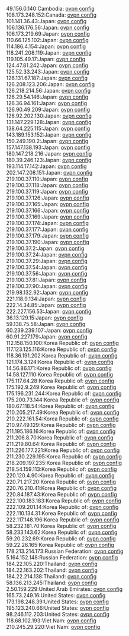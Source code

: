 49.156.0.140:Cambodia: [ovpn config](vpn/49_156_0_140.ovpn)  
108.173.248.152:Canada: [ovpn config](vpn/108_173_248_152.ovpn)  
101.141.36.43:Japan: [ovpn config](vpn/101_141_36_43.ovpn)  
106.136.176.56:Japan: [ovpn config](vpn/106_136_176_56.ovpn)  
106.173.219.69:Japan: [ovpn config](vpn/106_173_219_69.ovpn)  
110.66.125.102:Japan: [ovpn config](vpn/110_66_125_102.ovpn)  
114.186.4.154:Japan: [ovpn config](vpn/114_186_4_154.ovpn)  
118.241.208.119:Japan: [ovpn config](vpn/118_241_208_119.ovpn)  
119.105.49.17:Japan: [ovpn config](vpn/119_105_49_17.ovpn)  
124.47.81.242:Japan: [ovpn config](vpn/124_47_81_242.ovpn)  
125.52.33.243:Japan: [ovpn config](vpn/125_52_33_243.ovpn)  
126.131.67.187:Japan: [ovpn config](vpn/126_131_67_187.ovpn)  
126.208.123.206:Japan: [ovpn config](vpn/126_208_123_206.ovpn)  
126.218.214.56:Japan: [ovpn config](vpn/126_218_214_56.ovpn)  
126.29.54.146:Japan: [ovpn config](vpn/126_29_54_146.ovpn)  
126.36.94.161:Japan: [ovpn config](vpn/126_36_94_161.ovpn)  
126.90.49.209:Japan: [ovpn config](vpn/126_90_49_209.ovpn)  
126.92.202.130:Japan: [ovpn config](vpn/126_92_202_130.ovpn)  
131.147.229.128:Japan: [ovpn config](vpn/131_147_229_128.ovpn)  
138.64.225.115:Japan: [ovpn config](vpn/138_64_225_115.ovpn)  
143.189.153.152:Japan: [ovpn config](vpn/143_189_153_152.ovpn)  
150.249.190.2:Japan: [ovpn config](vpn/150_249_190_2.ovpn)  
157.147.138.193:Japan: [ovpn config](vpn/157_147_138_193.ovpn)  
180.147.218.216:Japan: [ovpn config](vpn/180_147_218_216.ovpn)  
180.39.246.123:Japan: [ovpn config](vpn/180_39_246_123.ovpn)  
193.114.17.142:Japan: [ovpn config](vpn/193_114_17_142.ovpn)  
202.147.208.151:Japan: [ovpn config](vpn/202_147_208_151.ovpn)  
219.100.37.110:Japan: [ovpn config](vpn/219_100_37_110.ovpn)  
219.100.37.118:Japan: [ovpn config](vpn/219_100_37_118.ovpn)  
219.100.37.119:Japan: [ovpn config](vpn/219_100_37_119.ovpn)  
219.100.37.126:Japan: [ovpn config](vpn/219_100_37_126.ovpn)  
219.100.37.165:Japan: [ovpn config](vpn/219_100_37_165.ovpn)  
219.100.37.166:Japan: [ovpn config](vpn/219_100_37_166.ovpn)  
219.100.37.169:Japan: [ovpn config](vpn/219_100_37_169.ovpn)  
219.100.37.174:Japan: [ovpn config](vpn/219_100_37_174.ovpn)  
219.100.37.177:Japan: [ovpn config](vpn/219_100_37_177.ovpn)  
219.100.37.179:Japan: [ovpn config](vpn/219_100_37_179.ovpn)  
219.100.37.190:Japan: [ovpn config](vpn/219_100_37_190.ovpn)  
219.100.37.2:Japan: [ovpn config](vpn/219_100_37_2.ovpn)  
219.100.37.24:Japan: [ovpn config](vpn/219_100_37_24.ovpn)  
219.100.37.29:Japan: [ovpn config](vpn/219_100_37_29.ovpn)  
219.100.37.54:Japan: [ovpn config](vpn/219_100_37_54.ovpn)  
219.100.37.56:Japan: [ovpn config](vpn/219_100_37_56.ovpn)  
219.100.37.81:Japan: [ovpn config](vpn/219_100_37_81.ovpn)  
219.100.37.90:Japan: [ovpn config](vpn/219_100_37_90.ovpn)  
219.98.132.92:Japan: [ovpn config](vpn/219_98_132_92.ovpn)  
221.118.9.134:Japan: [ovpn config](vpn/221_118_9_134.ovpn)  
222.14.34.85:Japan: [ovpn config](vpn/222_14_34_85.ovpn)  
222.227.156.53:Japan: [ovpn config](vpn/222_227_156_53.ovpn)  
36.13.129.15:Japan: [ovpn config](vpn/36_13_129_15.ovpn)  
59.138.75.58:Japan: [ovpn config](vpn/59_138_75_58.ovpn)  
60.239.239.107:Japan: [ovpn config](vpn/60_239_239_107.ovpn)  
60.91.227.179:Japan: [ovpn config](vpn/60_91_227_179.ovpn)  
112.158.150.100:Korea Republic of: [ovpn config](vpn/112_158_150_100.ovpn)  
117.123.125.116:Korea Republic of: [ovpn config](vpn/117_123_125_116.ovpn)  
118.36.191.202:Korea Republic of: [ovpn config](vpn/118_36_191_202.ovpn)  
121.174.3.124:Korea Republic of: [ovpn config](vpn/121_174_3_124.ovpn)  
14.56.86.171:Korea Republic of: [ovpn config](vpn/14_56_86_171.ovpn)  
14.58.127.110:Korea Republic of: [ovpn config](vpn/14_58_127_110.ovpn)  
175.117.64.28:Korea Republic of: [ovpn config](vpn/175_117_64_28.ovpn)  
175.192.9.249:Korea Republic of: [ovpn config](vpn/175_192_9_249.ovpn)  
175.196.231.244:Korea Republic of: [ovpn config](vpn/175_196_231_244.ovpn)  
175.200.73.144:Korea Republic of: [ovpn config](vpn/175_200_73_144.ovpn)  
180.67.118.54:Korea Republic of: [ovpn config](vpn/180_67_118_54.ovpn)  
210.205.217.49:Korea Republic of: [ovpn config](vpn/210_205_217_49.ovpn)  
210.222.161.54:Korea Republic of: [ovpn config](vpn/210_222_161_54.ovpn)  
210.97.49.129:Korea Republic of: [ovpn config](vpn/210_97_49_129.ovpn)  
211.195.186.16:Korea Republic of: [ovpn config](vpn/211_195_186_16.ovpn)  
211.206.8.70:Korea Republic of: [ovpn config](vpn/211_206_8_70.ovpn)  
211.219.80.64:Korea Republic of: [ovpn config](vpn/211_219_80_64.ovpn)  
211.226.177.221:Korea Republic of: [ovpn config](vpn/211_226_177_221.ovpn)  
211.230.229.195:Korea Republic of: [ovpn config](vpn/211_230_229_195.ovpn)  
218.209.197.235:Korea Republic of: [ovpn config](vpn/218_209_197_235.ovpn)  
218.54.159.113:Korea Republic of: [ovpn config](vpn/218_54_159_113.ovpn)  
220.120.4.90:Korea Republic of: [ovpn config](vpn/220_120_4_90.ovpn)  
220.71.217.20:Korea Republic of: [ovpn config](vpn/220_71_217_20.ovpn)  
220.76.210.41:Korea Republic of: [ovpn config](vpn/220_76_210_41.ovpn)  
220.84.187.43:Korea Republic of: [ovpn config](vpn/220_84_187_43.ovpn)  
222.100.183.183:Korea Republic of: [ovpn config](vpn/222_100_183_183.ovpn)  
222.109.201.14:Korea Republic of: [ovpn config](vpn/222_109_201_14.ovpn)  
222.110.134.31:Korea Republic of: [ovpn config](vpn/222_110_134_31.ovpn)  
222.117.148.196:Korea Republic of: [ovpn config](vpn/222_117_148_196.ovpn)  
58.232.181.70:Korea Republic of: [ovpn config](vpn/58_232_181_70.ovpn)  
58.233.143.62:Korea Republic of: [ovpn config](vpn/58_233_143_62.ovpn)  
59.20.232.69:Korea Republic of: [ovpn config](vpn/59_20_232_69.ovpn)  
59.22.26.165:Korea Republic of: [ovpn config](vpn/59_22_26_165.ovpn)  
178.213.214.173:Russian Federation: [ovpn config](vpn/178_213_214_173.ovpn)  
5.164.152.148:Russian Federation: [ovpn config](vpn/5_164_152_148.ovpn)  
184.22.105.220:Thailand: [ovpn config](vpn/184_22_105_220.ovpn)  
184.22.163.202:Thailand: [ovpn config](vpn/184_22_163_202.ovpn)  
184.22.214.138:Thailand: [ovpn config](vpn/184_22_214_138.ovpn)  
58.136.213.245:Thailand: [ovpn config](vpn/58_136_213_245.ovpn)  
2.50.159.229:United Arab Emirates: [ovpn config](vpn/2_50_159_229.ovpn)  
165.73.249.16:United States: [ovpn config](vpn/165_73_249_16.ovpn)  
173.198.248.39:United States: [ovpn config](vpn/173_198_248_39.ovpn)  
195.123.240.66:United States: [ovpn config](vpn/195_123_240_66.ovpn)  
98.246.112.203:United States: [ovpn config](vpn/98_246_112_203.ovpn)  
118.68.102.193:Viet Nam: [ovpn config](vpn/118_68_102_193.ovpn)  
210.245.29.220:Viet Nam: [ovpn config](vpn/210_245_29_220.ovpn)  

